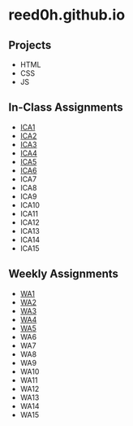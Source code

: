 # reed0h.github.io

## Projects ##

+ HTML
+ CSS
+ JS

## In-Class Assignments ##

+ [ICA1](https://github.com/reed0h/reed0h.github.io/blob/8ce1aef4e1e8f399c126f6eac3472fbf5c1fa9b3/ICA/index.html)
+ [ICA2](https://github.com/reed0h/reed0h.github.io/blob/6503561e8eb4e761bdf5a053ae2188ff35450b9e/WA/wa2.html)
+ [ICA3](https://github.com/reed0h/reed0h.github.io/blob/c19fd47580d788b493940396b9758d4439897248/ICA/ica3.html)
+ [ICA4](https://github.com/reed0h/reed0h.github.io/blob/61a1c759812bc114af5d25197919978fb79fe352/ICA/ica4.html)
+ [ICA5](https://github.com/reed0h/reed0h.github.io/blob/5ad8ace0e4882c80f6f205248a5d601602f0af16/ICA/ica5.html)
+ [ICA6](https://github.com/reed0h/reed0h.github.io/blob/16a45f54cda241665b0d4f705b154d98cb74329c/ICA/ICA6/ica6-part1.css)
+ ICA7
+ ICA8
+ ICA9
+ ICA10
+ ICA11
+ ICA12
+ ICA13
+ ICA14
+ ICA15

## Weekly Assignments ##

+ [WA1](https://github.com/reed0h/reed0h.github.io/blob/dfccc6096f35e55efbc696b0efa0ca932c171764/WA/wa1.html)
+ [WA2](https://github.com/reed0h/reed0h.github.io/blob/dfccc6096f35e55efbc696b0efa0ca932c171764/WA/wa2.html)
+ [WA3](https://github.com/reed0h/reed0h.github.io/blob/dfccc6096f35e55efbc696b0efa0ca932c171764/WA/wa3.html)
+ [WA4](https://github.com/reed0h/reed0h.github.io/blob/61922b7baf5e04193a6f20b479da3a925affe28d/WA/wa4.html)
+ [WA5](https://github.com/reed0h/reed0h.github.io/blob/5ad8ace0e4882c80f6f205248a5d601602f0af16/WA/wa5.html)
+ WA6
+ WA7
+ WA8
+ WA9
+ WA10
+ WA11
+ WA12
+ WA13
+ WA14
+ WA15
